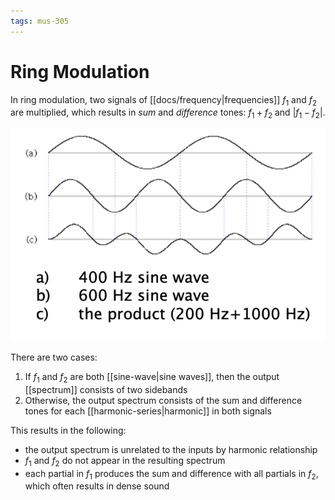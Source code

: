 ```yaml
---
tags: mus-305
---
```


# Ring Modulation

In ring modulation, two signals of [[docs/frequency|frequencies]] $f_1$ and $f_2$ are multiplied, which results in *sum* and *difference* tones: $f_1+f_2$ and $|f_1-f_2|$.

![Ring modulation example](../attachments/ring-modulation-example.png)

There are two cases:

1. If $f_1$ and $f_2$ are both [[sine-wave|sine waves]], then the output [[spectrum]] consists of two sidebands
2. Otherwise, the output spectrum consists of the sum and difference tones for each [[harmonic-series|harmonic]] in both signals

This results in the following:

- the output spectrum is unrelated to the inputs by harmonic relationship
- $f_1$ and $f_2$ do not appear in the resulting spectrum
- each partial in $f_1$ produces the sum and difference with all partials in $f_2$, which often results in dense sound
